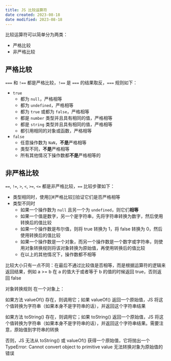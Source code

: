 ```yaml
---
title: JS 比较运算符
date created: 2023-08-18
date modified: 2023-08-18
---
```


比较运算符可以简单分为两类：

- 严格比较
- 非严格比较

## 严格比较

`===` 和 `!==` 都是严格比较，`!==` 是 `===` 的结果取反，`===` 规则如下：

- `true`
	- 都为 `null`，严格相等
	- 都为 `undefined`，严格相等
	- 都为 `true` 或都为 `false`，严格相等
	- 都是 `number` 类型并且具有相同的值，严格相等
	- 都是 `string` 类型并且具有相同的值，严格相等
	- 都引用相同的对象或函数，严格相等
- `false`
	- 任意操作数为 `NaN`，**不是**严格相等
	- 类型不同，**不是**严格相等
	- 所有其他情况下操作数都**不是**严格相等的

## 非严格比较

`==`, `!=`, `>`, `<`, `>=`, `<=` 都是非严格比较，`==` 比较步骤如下：

- 类型相同时，使用[[#严格比较]]验证它们是否严格相等
- 类型不同时
	- 如果一个操作数为 `null` 且另一个为 `undefined`，则它们**相等**
	- 如果一个值是数字，另一个是字符串，先将字符串转换为数字，然后使用转换后的值比较
	- 如果一个操作数是布尔值，则将 true 转换为 1，将 false 转换为 0，然后使用转换后的值比较
	- 如果一个操作数是一个对象，而另一个操作数是一个数字或字符串，则使用对象转换规则将该对象转换为原始值，再使用转换后的值比较
	- 在以上的其他情况下，操作数都不相等

比较大小只有一点不同：在最后不通过比较值是否相等，而是根据运算符的逻辑来返回结果，例如 a >= b 在 a 的值大于或者等于 b 的值的时候返回 true，否则返回 false

对象转换规则
在一个对象上：

如果方法 valueOf() 存在，则调用它；如果 valueOf() 返回一个原始值，JS 将这个值转换为字符串（如果本身不是字符串的话），并返回这个字符串结果

如果方法 toString() 存在，则调用它；如果 toString() 返回一个原始值，JS 将这个值转换为字符串（如果本身不是字符串的话），并返回这个字符串结果。需要注意，原始值到字符串的转换

否则，JS 无法从 toString() 或 valueOf() 获得一个原始值，它将抛出一个 TypeError: Cannot convert object to primitive value 无法转换对象为原始值的错误
